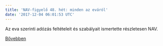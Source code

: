 ```yaml
---
title: 'NAV-figyelő 48. hét: minden az eváról'
date: '2017-12-04 06:01:53 UTC'
---
```


Az eva szerinti adózás feltételeit és szabályait ismertette részletesen  NAV.


[Bővebben](http://ift.tt/2jJHxHR)
